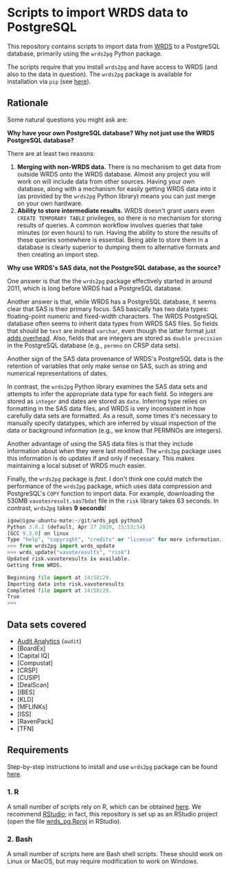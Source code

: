 Scripts to import WRDS data to PostgreSQL
=========

This repository contains scripts to import data from [WRDS](https://wrds-web.wharton.upenn.edu/wrds/) to a PostgreSQL database,
primarily using the `wrds2pg` Python package.

The scripts require that you install `wrds2pg` and have access to WRDS (and also to the data in question). 
The `wrds2pg` package is available for installation via `pip` (see [here](https://pypi.org/project/wrds2pg)). 

## Rationale

Some natural questions you might ask are:

**Why have your own PostgreSQL database? Why not just use the WRDS PostgreSQL database?**

There are at least two reasons:

1. **Merging with non-WRDS data.** 
There is no mechanism to get data from outside WRDS onto the WRDS database. 
Almost any project you will work on will include data from other sources. 
Having your own database, along with a mechanism for easily getting WRDS data into it (as provided by the `wrds2pg` Python library) means you can just merge on your own hardware.
2. **Ability to store intermediate results.**
WRDS doesn't grant users even `CREATE TEMPORARY TABLE` privileges, so there is no mechanism for storing results of queries.
A common workflow involves queries that take minutes (or even hours) to run.
Having the ability to store the results of these queries somewhere is essential.
Being able to store them in a database is clearly superior to dumping them to alternative formats and then creating an import step.

**Why use WRDS's SAS data, not the PostgreSQL database, as the source?**

One answer is that the the `wrds2pg` package effectively started in around 2011, which is long before WRDS had a PostgreSQL database.

Another answer is that, while WRDS has a PostgreSQL database, it seems clear that SAS is their primary focus.
SAS basically has two data types: floating-point numeric and fixed-width characters.
The WRDS PostgreSQL database often seems to inherit data types from WRDS SAS files.
So fields that should be `text` are instead `varchar`, even though the latter format just [adds overhead](https://stackoverflow.com/questions/4848964/postgresql-difference-between-text-and-varchar-character-varying).
Also, fields that are integers are stored as `double precision` in the PostgreSQL database (e.g., `permno` on CRSP data sets).

Another sign of the SAS data provenance of WRDS's PostgreSQL data is the retention of variables that only make sense on SAS, such as string and numerical representations of dates.

In contrast, the `wrds2pg` Python library examines the SAS data sets and attempts to infer the appropriate data type for each field.
So integers are stored as `integer` and dates are stored as `date`.
Inferring type relies on formatting in the SAS data files, and WRDS is very inconsistent in how carefully data sets are formatted.
As a result, some times it's necessary to manually specify datatypes, which are inferred by visual inspection of the data or background information (e.g., we know that PERMNOs are integers).

Another advantage of using the SAS data files is that they include information about when they were last modified. 
The `wrds2pg` package uses this information is do updates if and only if necessary.
This makes maintaining a local subset of WRDS much easier.

Finally, the `wrds2pg` package is *fast*. 
I don't think one could match the performance of the `wrds2pg` package, which uses data compression and PostgreSQL's `COPY` function to import data.
For example, downloading the 530MB `vavotesresult.sas7bdat` file in the `risk` library takes 63 seconds.
In contrast, `wrds2pg` takes **9 seconds**!

```python
igow@igow-ubuntu-mate:~/git/wrds_pg$ python3
Python 3.8.2 (default, Apr 27 2020, 15:53:34) 
[GCC 9.3.0] on linux
Type "help", "copyright", "credits" or "license" for more information.
>>> from wrds2pg import wrds_update
>>> wrds_update("vavoteresults", "risk")
Updated risk.vavoteresults is available.
Getting from WRDS.

Beginning file import at 14:58:20.
Importing data into risk.vavoteresults
Completed file import at 14:58:29.
True
>>>
```


## Data sets covered

- [Audit Analytics](audit/readme.md) (`audit`)
- [BoardEx]
- [Capital IQ]
- [Compustat]
- [CRSP]
- [CUSIP]
- [DealScan]
- [IBES]
- [KLD]
- [MFLINKs]
- [ISS]
- [RavenPack]
- [TFN]

## Requirements

Step-by-step instructions to install and use `wrds2pg` package can be found [here](https://github.com/iangow/wrds2pg/blob/master/README.md).

### 1. R

A small number of scripts rely on R,
which can be obtained [here](https://cran.rstudio.com/).
We recommend [RStudio](https://www.rstudio.com/products/RStudio/);
in fact, this repository is set up as an RStudio project (open the file [wrds_pg.Rproj](https://github.com/iangow-public/wrds_pg/blob/master/wrds_pg.Rproj) in RStudio).

### 2. Bash

A small number of scripts here are Bash shell scripts.
These should work on Linux or MacOS, but may require modification to work on Windows.
